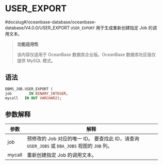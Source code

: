 USER_EXPORT 
================================
#docslug#/oceanbase-database/oceanbase-database/V4.0.0/USER_EXPORT
`USER_EXPORT` 用于生成重新创建指定 Job 的调用文本。

>**功能适用性**
>
>该内容仅适用于 OceanBase 数据库企业版。OceanBase 数据库社区版仅提供 MySQL 模式。

语法 
-----------------------

```sql
DBMS_JOB.USER_EXPORT ( 
job        IN BINARY_INTEGER,
mycall   IN OUT VARCHAR2);
```



参数解释 
-------------------------



|   参数   |                                          解释                                          |
|--------|--------------------------------------------------------------------------------------|
| job    | 预修改的 Job 对应的唯一 ID。 要查找此 ID，请查询 `USER_JOBS` 或 `DBA_JOBS` 视图的 `JOB` 列。 |
| mycall | 重新创建指定 Job 的调用文本。                                                                    |


